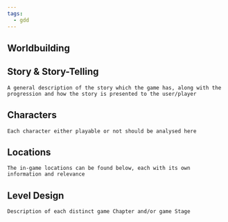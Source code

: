 ```yaml
---
tags:
  - gdd
---
```

## Worldbuilding
	

## Story & Story-Telling
	A general description of the story which the game has, along with the progression and how the story is presented to the user/player

## Characters
	Each character either playable or not should be analysed here

## Locations
	The in-game locations can be found below, each with its own information and relevance

## Level Design
	Description of each distinct game Chapter and/or game Stage